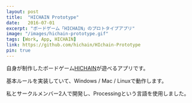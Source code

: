 ```yaml
---
layout: post
title:  "HICHAIN Prototype"
date:   2016-07-01
excerpt: "ボードゲーム「HICHAIN」のプロトタイプアプリ"
image: "/images/hichain-prototype.gif"
tags: [Work, App, HICHAIN]
link: https://github.com/hichain/HIchain-Prototype
pin: true
---
```


自身が制作したボードゲーム[HICHAIN](https://hichain.jp/hichain)が遊べるアプリです。

基本ルールを実装していて、Windows / Mac / Linuxで動作します。

私とサークルメンバー2人で開発し、Processingという言語を使用しました。